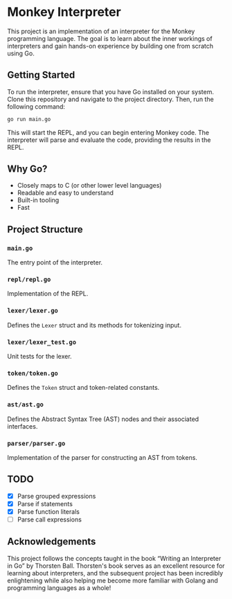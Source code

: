 # Monkey Interpreter

This project is an implementation of an interpreter for the Monkey programming language. The goal is to learn about the inner workings of interpreters and gain hands-on experience by building one from scratch using Go.

## Getting Started

To run the interpreter, ensure that you have Go installed on your system. Clone this repository and navigate to the project directory. Then, run the following command:

```bash
go run main.go
```

This will start the REPL, and you can begin entering Monkey code. The interpreter will parse and evaluate the code, providing the results in the REPL.

## Why Go?

- Closely maps to C (or other lower level languages)
- Readable and easy to understand
- Built-in tooling
- Fast

## Project Structure

### `main.go`

The entry point of the interpreter.

### `repl/repl.go`

Implementation of the REPL.

### `lexer/lexer.go`

Defines the `Lexer` struct and its methods for tokenizing input.

### `lexer/lexer_test.go`

Unit tests for the lexer.

### `token/token.go`

Defines the `Token` struct and token-related constants.

### `ast/ast.go`

Defines the Abstract Syntax Tree (AST) nodes and their associated interfaces.

### `parser/parser.go`

Implementation of the parser for constructing an AST from tokens.

## TODO

- [x] Parse grouped expressions
- [x] Parse if statements
- [x] Parse function literals
- [ ] Parse call expressions

## Acknowledgements

This project follows the concepts taught in the book “Writing an Interpreter in Go” by Thorsten Ball. Thorsten's book serves as an excellent resource for learning about interpreters, and the subsequent project has been incredibly enlightening while also helping me become more familiar with Golang and programming languages as a whole!
